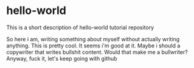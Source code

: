 # hello-world
This is a short description of hello-world tutorial repository

So here i am, writing something about myself without actually writing anything. This is pretty cool. It seems i'm good at it. Maybe i should a copywriter that writes bullshit content. Would that make me a bullwriter? Anyway, fuck it, let's keep going with github
